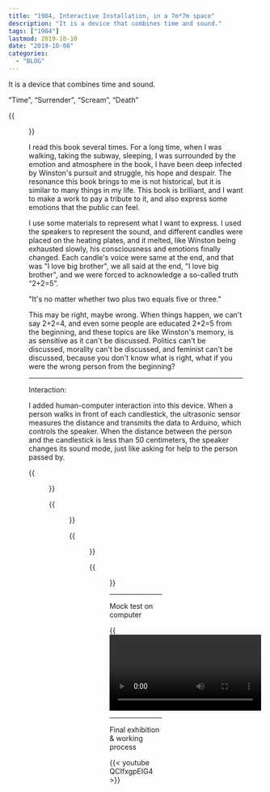 ```yaml
---
title: "1984, Interactive Installation, in a 7m*7m space"
description: "It is a device that combines time and sound."
tags: ["1984"]
lastmod: 2019-10-10
date: "2019-10-08"
categories:
  - "BLOG"
---
```






It is a device that combines time and sound.

 “Time”, “Surrender”, “Scream”, “Death”

{{<figure src="/img/屏幕快照 2020-09-27 下午5.37.04.png" title="1984" height="500" width="1080px">}}

I read this book several times. For a long time, when I was walking, taking the subway, sleeping, I was surrounded by the emotion and atmosphere in the book, I have been deep infected by Winston's pursuit and struggle, his hope and despair. The resonance this book brings to me is not historical, but it is similar to many things in my life. This book is brilliant, and I want to make a work to pay a tribute to it, and also express some emotions that the public can feel.

I use some materials to represent what I want to express. I used the speakers to represent the sound, and different candles were placed on the heating plates, and it melted, like Winston being exhausted slowly, his consciousness and emotions finally changed. Each candle's voice were same at the end, and that was "I love big brother", we all said at the end, "I love big brother", and we were forced to acknowledge a so-called truth “2+2=5”.

"It's no matter whether two plus two equals five or three."

This may be right, maybe wrong. When things happen, we can't say 2+2=4, and even some people are educated 2+2=5 from the beginning, and these topics are like Winston's memory, is as sensitive as it can't be discussed. Politics can't be discussed, morality can't be discussed, and feminist can't be discussed, because you don't know what is right, what if you were the wrong person from the beginning?

---



Interaction:

I added human-computer interaction into this device. When a person walks in front of each candlestick, the ultrasonic sensor measures the distance and transmits the data to Arduino, which controls the speaker. When the distance between the person and the candlestick is less than 50 centimeters, the speaker changes its sound mode, just like asking for help to the person passed by.

{{<figure src="/img/IMG_0260.jpg" title="Sketch" height="500" width="1080px">}}

{{<figure src="/img/IMG_0176.png" title="Sketch" height="500" width="1080px">}}

{{<figure src="/img/IMG_0177.png" title="Sketch" height="500" width="1080px">}}

{{<figure src="/img/1984.png" title="Connection design" height="500" width="1080px">}}

---



Mock test on computer

{{<video mp4="/media/1984.mp4">}}

---



Final exhibition & working process

{{< youtube QCIfxgpEIG4 >}}

